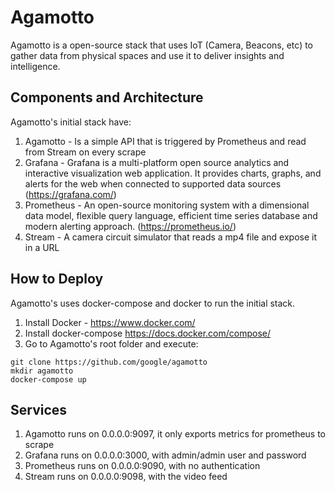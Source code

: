 # Agamotto

Agamotto is a open-source stack that uses IoT (Camera, Beacons, etc) to gather data from physical spaces and use it to deliver insights and intelligence.

## Components and Architecture

Agamotto's initial stack have:

1. Agamotto - Is a simple API that is triggered by Prometheus and read from Stream on every scrape
2. Grafana - Grafana is a multi-platform open source analytics and interactive visualization web application. It provides charts, graphs, and alerts for the web when connected to supported data sources (https://grafana.com/)
3. Prometheus - An open-source monitoring system with a dimensional data model, flexible query language, efficient time series database and modern alerting approach. (https://prometheus.io/)
4. Stream - A camera circuit simulator that reads a mp4 file and expose it in a URL

## How to Deploy

Agamotto's  uses docker-compose and docker to run the initial stack.

1. Install Docker - https://www.docker.com/
2. Install docker-compose https://docs.docker.com/compose/
3. Go to Agamotto's root folder and execute: 

``` shell
git clone https://github.com/google/agamotto
mkdir agamotto
docker-compose up
```

## Services

1. Agamotto runs on 0.0.0.0:9097, it only exports metrics for prometheus to scrape
2. Grafana runs on 0.0.0.0:3000, with admin/admin user and password
3. Prometheus runs on 0.0.0.0:9090, with no authentication
4. Stream runs on 0.0.0.0:9098, with the video feed
